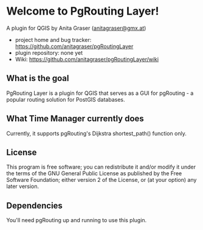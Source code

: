 # Welcome to PgRouting Layer!

A plugin for QGIS by Anita Graser (anitagraser@gmx.at) 

* project home and bug tracker: https://github.com/anitagraser/pgRoutingLayer
* plugin repository: none yet
* Wiki: https://github.com/anitagraser/pgRoutingLayer/wiki


## What is the goal

PgRouting Layer is a plugin for QGIS that serves as a GUI for pgRouting - a popular routing solution for PostGIS databases.

## What Time Manager currently does

Currently, it supports pgRouting's Dijkstra shortest_path() function only.

## License

This program is free software; you can redistribute it and/or modify
it under the terms of the GNU General Public License as published by
the Free Software Foundation; either version 2 of the License, or
(at your option) any later version.

## Dependencies

You'll need pgRouting up and running to use this plugin.